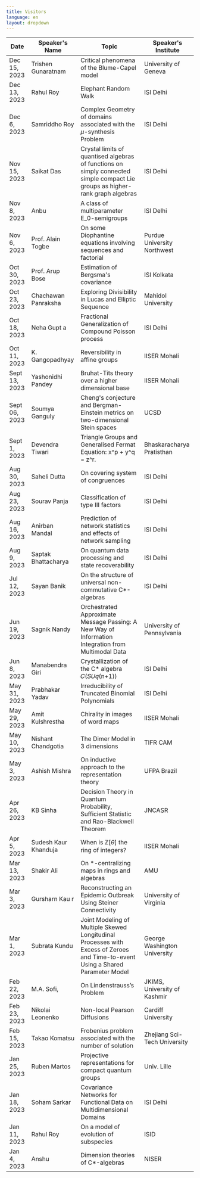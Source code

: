 ```yaml
---
title: Visitors
language: en
layout: dropdown
---
```


| Date | Speaker's Name | Topic | Speaker's Institute |
|-----|----------------|--------|---------------------|
| Dec 15, 2023  | Trishen Gunaratnam | Critical phenomena of the Blume-Capel model | University of Geneva |
| Dec 13, 2023 | Rahul Roy | Elephant Random Walk | ISI Delhi | 
| Dec 6, 2023 | Samriddho Roy | Complex Geometry of domains associated with the $\mu$-synthesis Problem | ISI Delhi |
| Nov 15, 2023 | Saikat Das | Crystal limits of quantised algebras of functions on simply connected simple compact Lie groups as higher-rank graph algebras | ISI Delhi |
| Nov 8, 2023 | Anbu  |A class of multiparameter E_0-semigroups | ISI Delhi |
| Nov 6, 2023 | Prof. Alain Togbe | On some Diophantine equations involving sequences and factorial  | Purdue University Northwest |
| Oct 30, 2023 | Prof. Arup Bose | Estimation of Bergsma's covariance | ISI Kolkata |
| Oct 23, 2023 | Chachawan Panraksha | Exploring Divisibility in Lucas and Elliptic Sequence | Mahidol University |
| Oct 18, 2023 | Neha Gupt a| Fractional Generalization of Compound Poisson process | ISI Delhi |
| Oct 11, 2023 | K. Gangopadhyay | Reversibility in affine groups | IISER Mohali |
| Sept 13, 2023 | Yashonidhi Pandey | Bruhat-Tits theory over a higher dimensional base | IISER Mohali |
| Sept 06, 2023 | Soumya Ganguly | Cheng's conjecture and Bergman-Einstein metrics on two-dimensional Stein spaces|UCSD |
| Sept 1, 2023 | Devendra Tiwari | Triangle Groups and Generalised Fermat Equation: x^p + y^q = z^r.|Bhaskaracharya Pratisthan |
| Aug 30, 2023 | Saheli Dutta | On covering system of congruences|ISI Delhi |
| Aug 23, 2023 | Sourav Panja | Classification of type III factors|ISI Delhi |
| Aug 16, 2023  | Anirban Mandal | Prediction of network statistics and effects of network sampling | ISI Delhi |
| Aug 9, 2023 | Saptak Bhattacharya | On quantum data processing and state recoverability | ISI Delhi |
| Jul 12, 2023 |Sayan Banik | On the structure of universal non-commutative C*-algebras | ISI Delhi |
| Jun 19, 2023 | Sagnik Nandy | Orchestrated Approximate Message Passing: A New Way of Information Integration from Multimodal Data | University of Pennsylvania |
| Jun 8, 2023 | Manabendra Giri | Crystallization of the C* algebra 𝐶(𝑆𝑈𝑞(n+1)) | ISI Delhi |
| May 31, 2023 | Prabhakar Yadav | Irreducibility of Truncated Binomial Polynomials | ISI Delhi |
| May 29, 2023 | Amit Kulshrestha | Chirality in images of word maps | IISER Mohali |
| May 10, 2023 | Nishant Chandgotia | The Dimer Model in 3 dimensions | TIFR CAM |
| May 3, 2023 | Ashish Mishra | On inductive approach to the representation theory | UFPA Brazil |
| Apr 26, 2023 | KB Sinha | Decision Theory in Quantum Probability, Sufficient Statistic and Rao-Blackwell Theorem | JNCASR |
| Apr 5, 2023 | Sudesh Kaur Khanduja | When is $\mathbb Z[\theta]$ the ring of integers? | IISER Mohali |
| Mar 13, 2023 | Shakir Ali | On *-centralizing maps in rings and algebras | AMU |
| Mar 3, 2023 | Gursharn Kau r | Reconstructing an Epidemic Outbreak Using Steiner Connectivity | University of Virginia |
| Mar 1, 2023 | Subrata Kundu | Joint Modeling of Multiple Skewed Longitudinal Processes with Excess of Zeroes and Time-to-event Using a Shared Parameter Model | George Washington University |
| Feb 22, 2023 | M.A. Sofi, | On Lindenstrauss’s Problem|JKIMS, University of Kashmir |
| Feb 23, 2023 | Nikolai Leonenko | Non-local Pearson Diffusions|Cardiff University |
| Feb 15, 2023 | Takao Komatsu | Frobenius problem associated with the number of solution | Zhejiang Sci-Tech University |
| Jan 25, 2023 | Ruben Martos | Projective representations for compact quantum groups | Univ. Lille |
| Jan 18, 2023 | Soham Sarkar | Covariance Networks for Functional Data on Multidimensional Domains | ISI Delhi |
| Jan 11, 2023 | Rahul Roy | On a model of evolution of subspecies | ISID |
| Jan 4, 2023 | Anshu | Dimension theories of C*-algebras | NISER |
